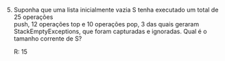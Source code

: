 5) Suponha que uma lista inicialmente vazia S tenha executado um total de 25 operações  
   push, 12 operações top e 10 operações pop, 3 das quais geraram  
   StackEmptyExceptions, que foram capturadas e ignoradas. Qual é o tamanho corrente de S?  
     
   R: 15

